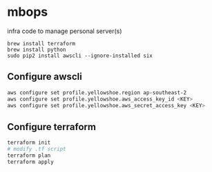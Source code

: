 
# mbops

infra code to manage personal server(s)

```
brew install terraform
brew install python
sudo pip2 install awscli --ignore-installed six
```

## Configure awscli

```bash
aws configure set profile.yellowshoe.region ap-southeast-2
aws configure set profile.yellowshoe.aws_access_key_id <KEY>
aws configure set profile.yellowshoe.aws_secret_access_key <KEY>
```

## Configure terraform

```bash
terraform init
# modify .tf script
terraform plan
terraform apply
```
